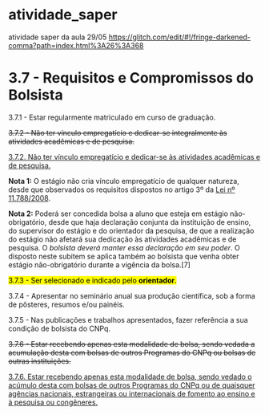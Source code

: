 # atividade_saper
atividade saper da aula 29/05
https://glitch.com/edit/#!/fringe-darkened-comma?path=index.html%3A26%3A368



<!DOCTYPE html>
<html lang="en">
<head>
    <meta charset="UTF-8">
    <title>Atividade 1 - Tags de &ecir;nfase</title>
</head>
<body>


<h1>
  3.7 - Requisitos e Compromissos do Bolsista
</h1>
<p>
3.7.1 - Estar regularmente matriculado em curso de graduação.
</p>
<p>
<del>3.7.2 - Não ter vínculo empregatício e dedicar-se integralmente às atividades acadêmicas e de pesquisa.
</del></p>
<p>
<ins>3.7.2. Não ter vínculo empregatício e dedicar-se às atividades acadêmicas e de pesquisa.
</ins></p>
<p>
<strong>Nota 1:</strong> O estágio não cria vínculo empregatício de qualquer natureza, desde que observados os requisitos dispostos no artigo 3º da <ins>Lei nº 11.788/2008</ins>.
</p>
<p>
<strong>Nota 2:</strong> Poderá ser concedida bolsa a aluno que esteja em estágio não-obrigatório, desde que haja declaração conjunta da instituição de ensino, do supervisor do estágio e do orientador da pesquisa, de que a realização do estágio não afetará sua dedicação às atividades acadêmicas e de pesquisa. O <em>bolsista deverá manter essa declaração em seu poder</em>. O disposto neste subitem se aplica também ao bolsista que venha obter estágio não-obrigatório durante a vigência da bolsa.[7]
</p>
<p>
<mark>3.7.3 - Ser selecionado e indicado pelo <strong>orientador</strong>.</mark>
</p>
<p>
3.7.4 - Apresentar no seminário anual sua produção científica, sob a forma de pôsteres, resumos e/ou painéis.
</p>
<p>
3.7.5 - Nas publicações e trabalhos apresentados, fazer referência a sua condição de bolsista do CNPq.
</p>
<p>
<del>3.7.6 - Estar recebendo apenas esta modalidade de bolsa, sendo vedada a acumulação desta com bolsas de outros Programas do CNPq ou bolsas de outras instituições.
</del>
</p>
<p>
<ins>3.7.6. Estar recebendo apenas esta modalidade de bolsa, sendo vedado o acúmulo desta com bolsas de outros Programas do CNPq ou de quaisquer agências nacionais, estrangeiras ou internacionais de fomento ao ensino e à pesquisa ou congêneres.
</ins></p>
</body>
</html>
